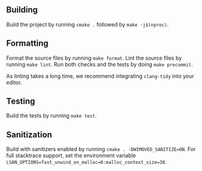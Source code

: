 
## Building

Build the project by running `cmake .` followed by `make -j$(nproc)`.

## Formatting

Format the source files by running `make format`.
Lint the source files by running `make lint`.
Run both checks and the tests by doing `make precommit`.

As linting takes a long time, we recommend integrating `clang-tidy` into your editor.

## Testing

Build the tests by running `make test`.

## Sanitization

Build with sanitizers enabled by running `cmake . -DWIMOVED_SANITIZE=ON`.
For full stacktrace support, set the environment variable `LSAN_OPTIONS=fast_unwind_on_malloc=0:malloc_context_size=30`.